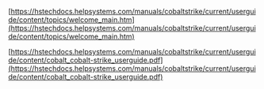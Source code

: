 [https://hstechdocs.helpsystems.com/manuals/cobaltstrike/current/userguide/content/topics/welcome_main.htm](https://hstechdocs.helpsystems.com/manuals/cobaltstrike/current/userguide/content/topics/welcome_main.htm)
    
[https://hstechdocs.helpsystems.com/manuals/cobaltstrike/current/userguide/content/cobalt_cobalt-strike_userguide.pdf](https://hstechdocs.helpsystems.com/manuals/cobaltstrike/current/userguide/content/cobalt_cobalt-strike_userguide.pdf)
